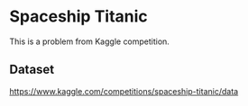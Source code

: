 # Spaceship Titanic

This is a problem from Kaggle competition.

## Dataset
https://www.kaggle.com/competitions/spaceship-titanic/data
